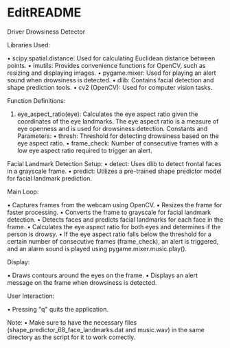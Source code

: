 # EditREADME
Driver Drowsiness Detector

Libraries Used:

•	scipy.spatial.distance: Used for calculating Euclidean distance between points.
•	imutils: Provides convenience functions for OpenCV, such as resizing and displaying images.
•	pygame.mixer: Used for playing an alert sound when drowsiness is detected.
•	dlib: Contains facial detection and shape prediction tools.
•	cv2 (OpenCV): Used for computer vision tasks.

Function Definitions:

1.	eye_aspect_ratio(eye): Calculates the eye aspect ratio given the coordinates of the eye landmarks. The eye aspect ratio is a measure of eye openness and is used for drowsiness detection.
Constants and Parameters:
•	thresh: Threshold for detecting drowsiness based on the eye aspect ratio.
•	frame_check: Number of consecutive frames with a low eye aspect ratio required to trigger an alert.

Facial Landmark Detection Setup:
•	detect: Uses dlib to detect frontal faces in a grayscale frame.
•	predict: Utilizes a pre-trained shape predictor model for facial landmark prediction.

Main Loop:

•	Captures frames from the webcam using OpenCV.
•	Resizes the frame for faster processing.
•	Converts the frame to grayscale for facial landmark detection.
•	Detects faces and predicts facial landmarks for each face in the frame.
•	Calculates the eye aspect ratio for both eyes and determines if the person is drowsy.
•	If the eye aspect ratio falls below the threshold for a certain number of consecutive frames (frame_check), an alert is triggered, and an alarm sound is played using pygame.mixer.music.play().

Display:

•	Draws contours around the eyes on the frame.
•	Displays an alert message on the frame when drowsiness is detected.

User Interaction:

•	Pressing "q" quits the application.

Note:
•	Make sure to have the necessary files (shape_predictor_68_face_landmarks.dat and music.wav) in the same directory as the script for it to work correctly.


